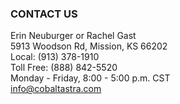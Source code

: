 ### CONTACT US

Erin Neuburger or Rachel Gast<br />
5913 Woodson Rd, Mission, KS 66202<br />
Local: (913) 378-1910<br />
Toll Free: (888) 842-5520<br />
Monday - Friday, 8:00 - 5:00 p.m. CST<br />
<a href="info@cobaltastra.com">info@cobaltastra.com</a>